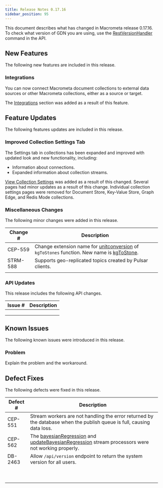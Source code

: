 ```yaml
---
title: Release Notes 0.17.16
sidebar_position: 95
---
```


This document describes what has changed in Macrometa release 0.17.16. To check what version of GDN you are using, use the [RestVersionHandler](https://macrometa.com/docs/api#/operations/RestVersionHandler) command in the API.

## New Features

The following new features are included in this release.

### Integrations

You can now connect Macrometa document collections to external data sources or other Macrometa collections, either as a source or target.

The [Integrations](../integrations) section was added as a result of this feature.

## Feature Updates

The following features updates are included in this release.

### Improved Collection Settings Tab

The Settings tab in collections has been expanded and improved with updated look and new functionality, including:

- Information about connections.
- Expanded information about collection streams.

[View Collection Settings](../collections/view-collection-settings) was added as a result of this changed. Several pages had minor updates as a result of this change. Individual collection settings pages were removed for Document Store, Key-Value Store, Graph Edge, and Redis Mode collections.

### Miscellaneous Changes

The following minor changes were added in this release.

| Change # | Description |
| -------- | ----------- |
| CEP-559 | Change extension name for [unitconversion](../cep/query-guide/functions/unitconversion/) of `kgToStones` function. New name is [kgToStone](../cep/query-guide/functions/unitconversion/kgToStone). |
| STRM-588 | Supports geo-replicated topics created by Pulsar clients.  |
|          |             |

### API Updates

This release includes the following API changes.

| Issue # | Description |
| ------- | ----------- |
|         |             |
|         |             |
|         |             |

## Known Issues

The following known issues were introduced in this release.

### Problem

Explain the problem and the workaround.

## Defect Fixes

The following defects were fixed in this release.

| Defect #  | Description  |
|---|---|
| CEP-551  | Stream workers are not handling the error returned by the database when the publish queue is full, causing data loss.  |
| CEP-562 | The [bayesianRegression](../cep/query-guide/functions/streaming-ml/bayesianregression) and [updateBayesianRegression](../cep/query-guide/functions/streaming-ml/updatebayesianregression) stream processors were not working properly. |
| DB-2463  | Allow `/api/version` endpoint to return the system version for all users.  |
|   |   |
|   |   |
|   |   |
|   |   |
|   |   |
|   |   |
|   |   |
|   |   |
|   |   |